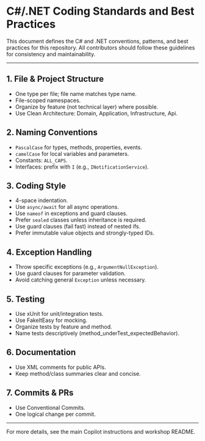# C#/.NET Coding Standards and Best Practices

This document defines the C# and .NET conventions, patterns, and best practices for this repository. All contributors should follow these guidelines for consistency and maintainability.

---

## 1. File & Project Structure
- One type per file; file name matches type name.
- File-scoped namespaces.
- Organize by feature (not technical layer) where possible.
- Use Clean Architecture: Domain, Application, Infrastructure, Api.

## 2. Naming Conventions
- `PascalCase` for types, methods, properties, events.
- `camelCase` for local variables and parameters.
- Constants: `ALL_CAPS`.
- Interfaces: prefix with `I` (e.g., `INotificationService`).

## 3. Coding Style
- 4-space indentation.
- Use `async/await` for all async operations.
- Use `nameof` in exceptions and guard clauses.
- Prefer `sealed` classes unless inheritance is required.
- Use guard clauses (fail fast) instead of nested ifs.
- Prefer immutable value objects and strongly-typed IDs.

## 4. Exception Handling
- Throw specific exceptions (e.g., `ArgumentNullException`).
- Use guard clauses for parameter validation.
- Avoid catching general `Exception` unless necessary.

## 5. Testing
- Use xUnit for unit/integration tests.
- Use FakeItEasy for mocking.
- Organize tests by feature and method.
- Name tests descriptively (method_underTest_expectedBehavior).

## 6. Documentation
- Use XML comments for public APIs.
- Keep method/class summaries clear and concise.

## 7. Commits & PRs
- Use Conventional Commits.
- One logical change per commit.

---

For more details, see the main Copilot instructions and workshop README.
